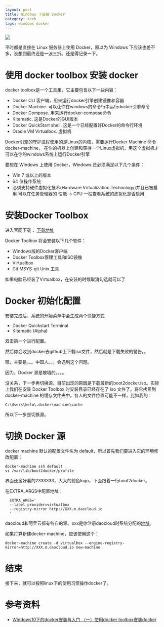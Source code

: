 ```yaml
---
layout: post
title: Windows 下安装 Docker
category: tech
tags: windows docker
---
```


![](https://cdn.kelu.org/blog/tags/docker.jpg)

平时都是直接在 Linux 服务器上使用 Docker，原以为 Windows 下应该也差不多，没想到最终还是一波三折。还是得记录一下。

#  使用 docker toolbox 安装 docker

docker toolbox是一个工具集，它主要包含以下一些内容：

* Docker CLI 客户端，用来运行docker引擎创建镜像和容器
* Docker Machine. 可以让你在windows的命令行中运行docker引擎命令
* Docker Compose. 用来运行docker-compose命令
* Kitematic. 这是Docker的GUI版本
* Docker QuickStart shell. 这是一个已经配置好Docker的命令行环境
* Oracle VM Virtualbox. 虚拟机

Docker引擎的守护进程使用的是Linux的内核，需要运行Docker Machine 命令 docker-machine， 在你的机器上创建和获得一个Linux虚拟机，用这个虚拟机才可以在你的windows系统上运行Docker引擎

要想在 Windows 上使用 Docker，Windows 还必须满足以下几个条件：

* Win 7 或以上的版本
* 64 位操作系统
* 必须支持硬件虚拟化技术(Hardware Virtualization Technology)并且已被启用
    可以在任务管理器的 性能 -> CPU 一栏查看系统的虚拟化是否启用
    
    
    
# 安装Docker Toolbox

进入官网下载： [下载地址](https://www.docker.com/products/docker-toolbox)

Docker Toolbox 将会安装以下几个软件：

* Windows版的Docker客户端
* Docker Toolbox管理工具和ISO镜像
* Virtualbox
* Git MSYS-git Unix 工具

如果电脑已经装了Virtualbox，在安装的时候取消勾选就可以了

# Docker 初始化配置

安装完成后，系统的开始菜单中会生成两个快捷方式

* Docker Quickstart Terminal
* Kitematic (Alpha)

双击第一个进行配置。

然后你会收到docker去github上下载iso文件，然后就是下载失败的警告。。

嗯，主要是。。。中国人。。。会遇到这个问题。

因为，Docker 源是被墙的。。。。

没关系，下一步再切换源，目前出现的原因是下载最新的boot2docker.iso。实际上我们在安装 Docker Toolbox 时安装目录已经存在了 iso 文件了。将它拷贝到 docker-machine 的缓存文件夹中。各人的文件位置可能不一样，比如我的：

    C:\Users\kelu\.docker\machine\cache

所以下一步是切换源。

# 切换 Docker 源

docker machine 默认的配置文件名为 default，所以首先我们要进入它的环境修改配置：

    docker-machine ssh default
    vi /var/lib/boot2docker/profile
    
界面还蛮好看的2333333，大大的鲸鱼logo，下面跟着一行boot2docker。    

在EXTRA_ARGS中配置地址：
    
      EXTRA_ARGS='
      --label provider=virtualbox
      --registry-mirror http://XXX.m.daocloud.io
      '

daocloud和阿里云都有各自的源。xxx是你注册daocloud时系统分配的[地址](https://www.daocloud.io/mirror#accelerator-doc)。

如果打算新建docker-machine，应该使用这个：

    docker-machine create -d virtualbox --engine-registry-mirror=http://XXX.m.daocloud.io new-machine

# 结束

接下来，就可以按照linux下的使用习惯操作docker了。

# 参考资料

* [Windows10下的docker安装与入门 （一）使用docker toolbox安装docker](http://www.cnblogs.com/linjj/p/5606687.html)
